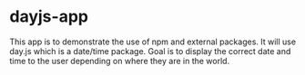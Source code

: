 # dayjs-app
This app is to demonstrate the use of npm and external packages. It will use day.js which is a date/time package. Goal is to display the correct date and time to the user depending on where they are in the world.
